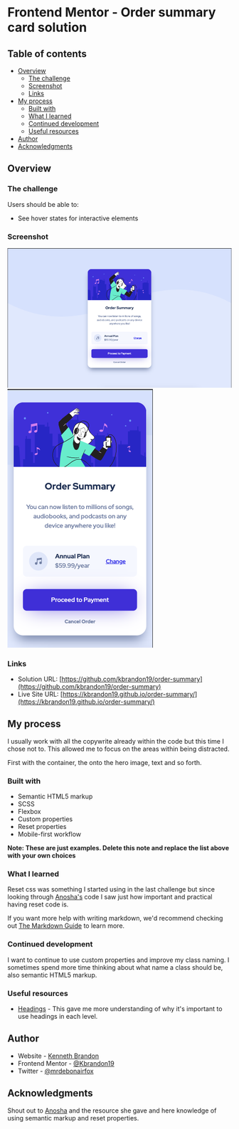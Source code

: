 # Frontend Mentor - Order summary card solution

## Table of contents

- [Overview](#overview)
  - [The challenge](#the-challenge)
  - [Screenshot](#screenshot)
  - [Links](#links)
- [My process](#my-process)
  - [Built with](#built-with)
  - [What I learned](#what-i-learned)
  - [Continued development](#continued-development)
  - [Useful resources](#useful-resources)
- [Author](#author)
- [Acknowledgments](#acknowledgments)



## Overview

### The challenge

Users should be able to:

- See hover states for interactive elements

### Screenshot

![Desktop](./screenshots/order-summary-desktop.png)
![Mobile](./screenshots/order-summary-mobile.png)



### Links

- Solution URL: [https://github.com/kbrandon19/order-summary](https://github.com/kbrandon19/order-summary)
- Live Site URL: [https://kbrandon19.github.io/order-summary/](https://kbrandon19.github.io/order-summary/)

## My process

I usually work with all the copywrite already within the code but this time I chose not to. This allowed me to focus on the areas within being distracted. 

First with the container, the onto the hero image, text and so forth. 

### Built with

- Semantic HTML5 markup
- SCSS
- Flexbox
- Custom properties
- Reset properties
- Mobile-first workflow


**Note: These are just examples. Delete this note and replace the list above with your own choices**

### What I learned

Reset css was something I started using in the last challenge but since looking through [Anosha's](https://github.com/anoshaahmed) code I saw just how important and practical having reset code is. 

If you want more help with writing markdown, we'd recommend checking out [The Markdown Guide](https://www.markdownguide.org/) to learn more.


### Continued development

I want to continue to use custom properties and improve my class naming. I sometimes spend more time thinking about what name a class should be, also semantic HTML5 markup.


### Useful resources

- [Headings](https://ux.stackexchange.com/questions/49111/is-it-ok-to-use-h1-and-then-h3-instead-of-h1-and-then-h2) - This gave me more understanding of why it's important to use headings in each level.


## Author

- Website - [Kenneth Brandon](www.mrdebonairfox.com)
- Frontend Mentor - [@Kbrandon19](https://www.frontendmentor.io/profile/kbrandon19)
- Twitter - [@mrdebonairfox](https://www.twitter.com/mrdebonairfox)


## Acknowledgments

Shout out to [Anosha](https://github.com/anoshaahmed) and the resource she gave and here knowledge of using semantic markup and reset properties.


